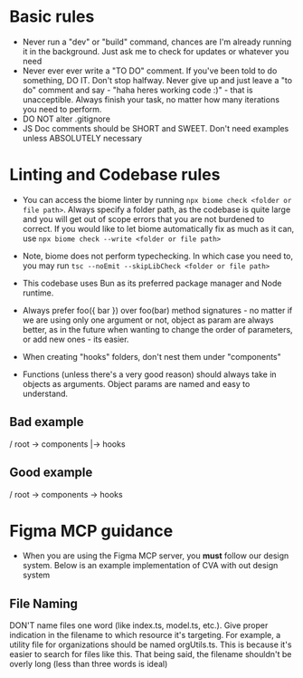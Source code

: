 # Basic rules
- Never run a "dev" or "build" command, chances are I'm already running it in the background. Just ask me to check for updates or whatever you need
- Never ever ever write a "TO DO" comment. If you've been told to do something, DO IT. Don't stop halfway. Never give up and just leave a "to do" comment and say - "haha heres working code :)" - that is unacceptible. Always finish your task, no matter how many iterations you need to perform.
- DO NOT alter .gitignore
- JS Doc comments should be SHORT and SWEET. Don't need examples unless ABSOLUTELY necessary

# Linting and Codebase rules
- You can access the biome linter by running `npx biome check <folder or file path>`. Always specify a folder path, as the codebase is quite large and you will get out of scope errors that you are not burdened to correct. If you would like to let biome automatically fix as much as it can, use  `npx biome check --write <folder or file path>`

- Note, biome does not perform typechecking. In which case you need to, you may run `tsc --noEmit --skipLibCheck <folder or file path>`

- This codebase uses Bun as its preferred package manager and Node runtime.

- Always prefer foo({ bar }) over foo(bar) method signatures - no matter if we are using only one argument or not, object as param are always better, as in the future when wanting to change the order of parameters, or add new ones - its easier.

- When creating "hooks" folders, don't nest them under "components"

- Functions (unless there's a very good reason) should always take in objects as arguments. Object params are named and easy to understand.

## Bad example
/ root
-> components
|-> hooks

## Good example
/ root
-> components
-> hooks

# Figma MCP guidance
- When you are using the Figma MCP server, you **must** follow our design system. Below is an example implementation of CVA with out design system

## File Naming
DON'T name files one word (like index.ts, model.ts, etc.). Give proper indication in the filename to which resource it's targeting. For example, a utility file for organizations should be named orgUtils.ts. This is because it's easier to search for files like this. That being said, the filename shouldn't be overly long (less than three words is ideal)


